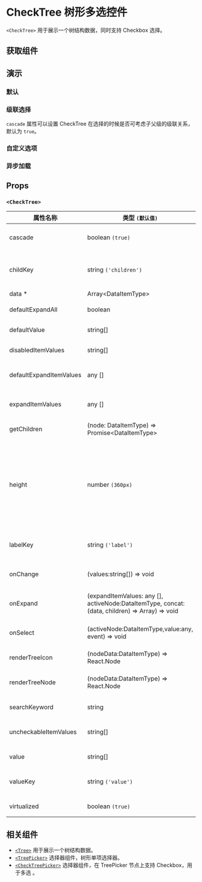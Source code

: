 # CheckTree 树形多选控件

`<CheckTree>` 用于展示一个树结构数据，同时支持 Checkbox 选择。

## 获取组件

<!--{include:(components/check-tree/fragments/import.md)}-->

## 演示

### 默认

<!--{include:`basic.md`}-->

### 级联选择

`cascade` 属性可以设置 CheckTree 在选择的时候是否可考虑子父级的级联关系，默认为 `true`。

<!--{include:`cascade.md`}-->

### 自定义选项

<!--{include:`custom.md`}-->

### 异步加载

<!--{include:`async.md`}-->

## Props

<!--{include:(_common/types/data-item-type.md)}-->

### `<CheckTree>`

| 属性名称                | 类型 `(默认值)`                                                                               | 描述                                                                            |
| ----------------------- | --------------------------------------------------------------------------------------------- | ------------------------------------------------------------------------------- |
| cascade                 | boolean `(true)`                                                                              | checktree 是否级联选择                                                          |
| childKey                | string `('children')`                                                                         | tree 数据结构 children 属性名称                                                 |
| data \*                 | Array&lt;DataItemType&gt;                                                                     | tree 数据                                                                       |
| defaultExpandAll        | boolean                                                                                       | 默认展开所有节点                                                                |
| defaultValue            | string[]                                                                                      | 默认选中的值                                                                    |
| disabledItemValues      | string[]                                                                                      | 禁用节点列表                                                                    |
| defaultExpandItemValues | any []                                                                                        | 设置默认展开节点的值                                                            |
| expandItemValues        | any []                                                                                        | 设置展开节点的值（受控）                                                        |
| getChildren             | (node: DataItemType) => Promise&lt;DataItemType&gt;                                           | 异步加载节点数据                                                                |
| height                  | number `(360px)`                                                                              | menu 的高度。当设置了 virtualized 为 true 时， 可以通过 height 控制 menu 的高度 |
| labelKey                | string `('label')`                                                                            | tree 数据结构 label 属性名称                                                    |
| onChange                | (values:string[]) => void                                                                     | 数据改变的回调函数                                                              |
| onExpand                | (expandItemValues: any [], activeNode:DataItemType, concat:(data, children) => Array) => void | 树节点展示时的回调                                                              |
| onSelect                | (activeNode:DataItemType,value:any, event) => void                                            | 选择树节点后的回调函数                                                          |
| renderTreeIcon          | (nodeData:DataItemType) => React.Node                                                         | 自定义渲染 图标                                                                 |
| renderTreeNode          | (nodeData:DataItemType) => React.Node                                                         | 自定义渲染 tree 节点                                                            |
| searchKeyword           | string                                                                                        | 搜索关键词(受控)                                                                |
| uncheckableItemValues   | string[]                                                                                      | 设置不显示复选框的选项值                                                        |
| value                   | string[]                                                                                      | 当前选中的值                                                                    |
| valueKey                | string `('value')`                                                                            | tree 数据结构 value 属性名称                                                    |
| virtualized             | boolean `(true)`                                                                              | 是否开启虚拟列表                                                                |

## 相关组件

- [`<Tree>`](./tree) 用于展示一个树结构数据。
- [`<TreePicker>`](./tree-picker) 选择器组件，树形单项选择器。
- [`<CheckTreePicker>`](./check-tree-picker) 选择器组件，在 TreePicker 节点上支持 Checkbox，用于多选 。
